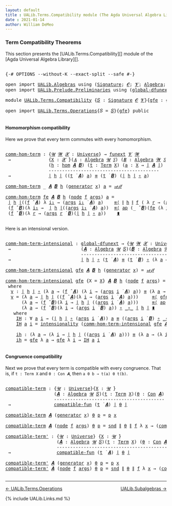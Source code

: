 ```yaml
---
layout: default
title : UALib.Terms.Compatibility module (The Agda Universal Algebra Library)
date : 2021-01-14
author: William DeMeo
---
```


### <a id="term-compatibility-theorems">Term Compatibility Theorems</a>

This section presents the [UALib.Terms.Compatibility][] module of the [Agda Universal Algebra Library][].

<pre class="Agda">

<a id="338" class="Symbol">{-#</a> <a id="342" class="Keyword">OPTIONS</a> <a id="350" class="Pragma">--without-K</a> <a id="362" class="Pragma">--exact-split</a> <a id="376" class="Pragma">--safe</a> <a id="383" class="Symbol">#-}</a>

<a id="388" class="Keyword">open</a> <a id="393" class="Keyword">import</a> <a id="400" href="UALib.Algebras.html" class="Module">UALib.Algebras</a> <a id="415" class="Keyword">using</a> <a id="421" class="Symbol">(</a><a id="422" href="UALib.Algebras.Signatures.html#1385" class="Function">Signature</a><a id="431" class="Symbol">;</a> <a id="433" href="universes.html#613" class="Generalizable">𝓞</a><a id="434" class="Symbol">;</a> <a id="436" href="universes.html#617" class="Generalizable">𝓥</a><a id="437" class="Symbol">;</a> <a id="439" href="UALib.Algebras.Algebras.html#781" class="Function">Algebra</a><a id="446" class="Symbol">;</a> <a id="448" href="UALib.Algebras.Algebras.html#3482" class="Function Operator">_↠_</a><a id="451" class="Symbol">)</a>
<a id="453" class="Keyword">open</a> <a id="458" class="Keyword">import</a> <a id="465" href="UALib.Prelude.Preliminaries.html" class="Module">UALib.Prelude.Preliminaries</a> <a id="493" class="Keyword">using</a> <a id="499" class="Symbol">(</a><a id="500" href="MGS-Subsingleton-Theorems.html#3468" class="Function">global-dfunext</a><a id="514" class="Symbol">;</a> <a id="516" href="universes.html#551" class="Postulate">Universe</a><a id="524" class="Symbol">;</a> <a id="526" href="universes.html#758" class="Function Operator">_̇</a><a id="528" class="Symbol">)</a>

<a id="531" class="Keyword">module</a> <a id="538" href="UALib.Terms.Compatibility.html" class="Module">UALib.Terms.Compatibility</a> <a id="564" class="Symbol">{</a><a id="565" href="UALib.Terms.Compatibility.html#565" class="Bound">𝑆</a> <a id="567" class="Symbol">:</a> <a id="569" href="UALib.Algebras.Signatures.html#1385" class="Function">Signature</a> <a id="579" href="universes.html#613" class="Generalizable">𝓞</a> <a id="581" href="universes.html#617" class="Generalizable">𝓥</a><a id="582" class="Symbol">}{</a><a id="584" href="UALib.Terms.Compatibility.html#584" class="Bound">gfe</a> <a id="588" class="Symbol">:</a> <a id="590" href="MGS-Subsingleton-Theorems.html#3468" class="Function">global-dfunext</a><a id="604" class="Symbol">}</a> <a id="606" class="Keyword">where</a>

<a id="613" class="Keyword">open</a> <a id="618" class="Keyword">import</a> <a id="625" href="UALib.Terms.Operations.html" class="Module">UALib.Terms.Operations</a><a id="647" class="Symbol">{</a><a id="648" class="Argument">𝑆</a> <a id="650" class="Symbol">=</a> <a id="652" href="UALib.Terms.Compatibility.html#565" class="Bound">𝑆</a><a id="653" class="Symbol">}{</a><a id="655" href="UALib.Terms.Compatibility.html#584" class="Bound">gfe</a><a id="658" class="Symbol">}</a> <a id="660" class="Keyword">public</a>

</pre>



#### <a id="homomorphism compatibility">Homomorphism compatibility</a>

Here we prove that every term commutes with every homomorphism.

<pre class="Agda">

<a id="comm-hom-term"></a><a id="833" href="UALib.Terms.Compatibility.html#833" class="Function">comm-hom-term</a> <a id="847" class="Symbol">:</a> <a id="849" class="Symbol">{</a><a id="850" href="UALib.Terms.Compatibility.html#850" class="Bound">𝓤</a> <a id="852" href="UALib.Terms.Compatibility.html#852" class="Bound">𝓦</a> <a id="854" href="UALib.Terms.Compatibility.html#854" class="Bound">𝓧</a> <a id="856" class="Symbol">:</a> <a id="858" href="universes.html#551" class="Postulate">Universe</a><a id="866" class="Symbol">}</a> <a id="868" class="Symbol">→</a> <a id="870" href="MGS-FunExt-from-Univalence.html#393" class="Function">funext</a> <a id="877" href="UALib.Terms.Compatibility.html#581" class="Bound">𝓥</a> <a id="879" href="UALib.Terms.Compatibility.html#852" class="Bound">𝓦</a>
 <a id="882" class="Symbol">→</a>              <a id="897" class="Symbol">{</a><a id="898" href="UALib.Terms.Compatibility.html#898" class="Bound">X</a> <a id="900" class="Symbol">:</a> <a id="902" href="UALib.Terms.Compatibility.html#854" class="Bound">𝓧</a> <a id="904" href="universes.html#758" class="Function Operator">̇</a><a id="905" class="Symbol">}(</a><a id="907" href="UALib.Terms.Compatibility.html#907" class="Bound">𝑨</a> <a id="909" class="Symbol">:</a> <a id="911" href="UALib.Algebras.Algebras.html#781" class="Function">Algebra</a> <a id="919" href="UALib.Terms.Compatibility.html#850" class="Bound">𝓤</a> <a id="921" href="UALib.Terms.Compatibility.html#565" class="Bound">𝑆</a><a id="922" class="Symbol">)</a> <a id="924" class="Symbol">(</a><a id="925" href="UALib.Terms.Compatibility.html#925" class="Bound">𝑩</a> <a id="927" class="Symbol">:</a> <a id="929" href="UALib.Algebras.Algebras.html#781" class="Function">Algebra</a> <a id="937" href="UALib.Terms.Compatibility.html#852" class="Bound">𝓦</a> <a id="939" href="UALib.Terms.Compatibility.html#565" class="Bound">𝑆</a><a id="940" class="Symbol">)</a>
                <a id="958" class="Symbol">(</a><a id="959" href="UALib.Terms.Compatibility.html#959" class="Bound">h</a> <a id="961" class="Symbol">:</a> <a id="963" href="UALib.Homomorphisms.Basic.html#1984" class="Function">hom</a> <a id="967" href="UALib.Terms.Compatibility.html#907" class="Bound">𝑨</a> <a id="969" href="UALib.Terms.Compatibility.html#925" class="Bound">𝑩</a><a id="970" class="Symbol">)</a> <a id="972" class="Symbol">(</a><a id="973" href="UALib.Terms.Compatibility.html#973" class="Bound">t</a> <a id="975" class="Symbol">:</a> <a id="977" href="UALib.Terms.Basic.html#2335" class="Datatype">Term</a> <a id="982" href="UALib.Terms.Compatibility.html#898" class="Bound">X</a><a id="983" class="Symbol">)</a> <a id="985" class="Symbol">(</a><a id="986" href="UALib.Terms.Compatibility.html#986" class="Bound">a</a> <a id="988" class="Symbol">:</a> <a id="990" href="UALib.Terms.Compatibility.html#898" class="Bound">X</a> <a id="992" class="Symbol">→</a> <a id="994" href="UALib.Prelude.Preliminaries.html#11659" class="Function Operator">∣</a> <a id="996" href="UALib.Terms.Compatibility.html#907" class="Bound">𝑨</a> <a id="998" href="UALib.Prelude.Preliminaries.html#11659" class="Function Operator">∣</a><a id="999" class="Symbol">)</a>
                <a id="1017" class="Comment">-----------------------------------------</a>
 <a id="1060" class="Symbol">→</a>              <a id="1075" href="UALib.Prelude.Preliminaries.html#11659" class="Function Operator">∣</a> <a id="1077" href="UALib.Terms.Compatibility.html#959" class="Bound">h</a> <a id="1079" href="UALib.Prelude.Preliminaries.html#11659" class="Function Operator">∣</a> <a id="1081" class="Symbol">((</a><a id="1083" href="UALib.Terms.Compatibility.html#973" class="Bound">t</a> <a id="1085" href="UALib.Terms.Operations.html#1322" class="Function Operator">̇</a> <a id="1087" href="UALib.Terms.Compatibility.html#907" class="Bound">𝑨</a><a id="1088" class="Symbol">)</a> <a id="1090" href="UALib.Terms.Compatibility.html#986" class="Bound">a</a><a id="1091" class="Symbol">)</a> <a id="1093" href="UALib.Prelude.Preliminaries.html#5556" class="Datatype Operator">≡</a> <a id="1095" class="Symbol">(</a><a id="1096" href="UALib.Terms.Compatibility.html#973" class="Bound">t</a> <a id="1098" href="UALib.Terms.Operations.html#1322" class="Function Operator">̇</a> <a id="1100" href="UALib.Terms.Compatibility.html#925" class="Bound">𝑩</a><a id="1101" class="Symbol">)</a> <a id="1103" class="Symbol">(</a><a id="1104" href="UALib.Prelude.Preliminaries.html#11659" class="Function Operator">∣</a> <a id="1106" href="UALib.Terms.Compatibility.html#959" class="Bound">h</a> <a id="1108" href="UALib.Prelude.Preliminaries.html#11659" class="Function Operator">∣</a> <a id="1110" href="MGS-MLTT.html#3813" class="Function Operator">∘</a> <a id="1112" href="UALib.Terms.Compatibility.html#986" class="Bound">a</a><a id="1113" class="Symbol">)</a>

<a id="1116" href="UALib.Terms.Compatibility.html#833" class="Function">comm-hom-term</a> <a id="1130" class="Symbol">_</a> <a id="1132" href="UALib.Terms.Compatibility.html#1132" class="Bound">𝑨</a> <a id="1134" href="UALib.Terms.Compatibility.html#1134" class="Bound">𝑩</a> <a id="1136" href="UALib.Terms.Compatibility.html#1136" class="Bound">h</a> <a id="1138" class="Symbol">(</a><a id="1139" href="UALib.Terms.Basic.html#2383" class="InductiveConstructor">generator</a> <a id="1149" href="UALib.Terms.Compatibility.html#1149" class="Bound">x</a><a id="1150" class="Symbol">)</a> <a id="1152" href="UALib.Terms.Compatibility.html#1152" class="Bound">a</a> <a id="1154" class="Symbol">=</a> <a id="1156" href="UALib.Prelude.Preliminaries.html#5570" class="InductiveConstructor">𝓇ℯ𝒻𝓁</a>

<a id="1162" href="UALib.Terms.Compatibility.html#833" class="Function">comm-hom-term</a> <a id="1176" href="UALib.Terms.Compatibility.html#1176" class="Bound">fe</a> <a id="1179" href="UALib.Terms.Compatibility.html#1179" class="Bound">𝑨</a> <a id="1181" href="UALib.Terms.Compatibility.html#1181" class="Bound">𝑩</a> <a id="1183" href="UALib.Terms.Compatibility.html#1183" class="Bound">h</a> <a id="1185" class="Symbol">(</a><a id="1186" href="UALib.Terms.Basic.html#2408" class="InductiveConstructor">node</a> <a id="1191" href="UALib.Terms.Compatibility.html#1191" class="Bound">f</a> <a id="1193" href="UALib.Terms.Compatibility.html#1193" class="Bound">args</a><a id="1197" class="Symbol">)</a> <a id="1199" href="UALib.Terms.Compatibility.html#1199" class="Bound">a</a> <a id="1201" class="Symbol">=</a>
 <a id="1204" href="UALib.Prelude.Preliminaries.html#11659" class="Function Operator">∣</a> <a id="1206" href="UALib.Terms.Compatibility.html#1183" class="Bound">h</a> <a id="1208" href="UALib.Prelude.Preliminaries.html#11659" class="Function Operator">∣</a><a id="1209" class="Symbol">((</a><a id="1211" href="UALib.Terms.Compatibility.html#1191" class="Bound">f</a> <a id="1213" href="UALib.Algebras.Algebras.html#2931" class="Function Operator">̂</a> <a id="1215" href="UALib.Terms.Compatibility.html#1179" class="Bound">𝑨</a><a id="1216" class="Symbol">)</a> <a id="1218" class="Symbol">λ</a> <a id="1220" href="UALib.Terms.Compatibility.html#1220" class="Bound">i₁</a> <a id="1223" class="Symbol">→</a> <a id="1225" class="Symbol">(</a><a id="1226" href="UALib.Terms.Compatibility.html#1193" class="Bound">args</a> <a id="1231" href="UALib.Terms.Compatibility.html#1220" class="Bound">i₁</a> <a id="1234" href="UALib.Terms.Operations.html#1322" class="Function Operator">̇</a> <a id="1236" href="UALib.Terms.Compatibility.html#1179" class="Bound">𝑨</a><a id="1237" class="Symbol">)</a> <a id="1239" href="UALib.Terms.Compatibility.html#1199" class="Bound">a</a><a id="1240" class="Symbol">)</a>    <a id="1245" href="MGS-MLTT.html#5997" class="Function Operator">≡⟨</a> <a id="1248" href="UALib.Prelude.Preliminaries.html#11740" class="Function Operator">∥</a> <a id="1250" href="UALib.Terms.Compatibility.html#1183" class="Bound">h</a> <a id="1252" href="UALib.Prelude.Preliminaries.html#11740" class="Function Operator">∥</a> <a id="1254" href="UALib.Terms.Compatibility.html#1191" class="Bound">f</a> <a id="1256" class="Symbol">(</a> <a id="1258" class="Symbol">λ</a> <a id="1260" href="UALib.Terms.Compatibility.html#1260" class="Bound">r</a> <a id="1262" class="Symbol">→</a> <a id="1264" class="Symbol">(</a><a id="1265" href="UALib.Terms.Compatibility.html#1193" class="Bound">args</a> <a id="1270" href="UALib.Terms.Compatibility.html#1260" class="Bound">r</a> <a id="1272" href="UALib.Terms.Operations.html#1322" class="Function Operator">̇</a> <a id="1274" href="UALib.Terms.Compatibility.html#1179" class="Bound">𝑨</a><a id="1275" class="Symbol">)</a> <a id="1277" href="UALib.Terms.Compatibility.html#1199" class="Bound">a</a> <a id="1279" class="Symbol">)</a> <a id="1281" href="MGS-MLTT.html#5997" class="Function Operator">⟩</a>
 <a id="1284" class="Symbol">(</a><a id="1285" href="UALib.Terms.Compatibility.html#1191" class="Bound">f</a> <a id="1287" href="UALib.Algebras.Algebras.html#2931" class="Function Operator">̂</a> <a id="1289" href="UALib.Terms.Compatibility.html#1181" class="Bound">𝑩</a><a id="1290" class="Symbol">)(λ</a> <a id="1294" href="UALib.Terms.Compatibility.html#1294" class="Bound">i₁</a> <a id="1297" class="Symbol">→</a>  <a id="1300" href="UALib.Prelude.Preliminaries.html#11659" class="Function Operator">∣</a> <a id="1302" href="UALib.Terms.Compatibility.html#1183" class="Bound">h</a> <a id="1304" href="UALib.Prelude.Preliminaries.html#11659" class="Function Operator">∣</a><a id="1305" class="Symbol">((</a><a id="1307" href="UALib.Terms.Compatibility.html#1193" class="Bound">args</a> <a id="1312" href="UALib.Terms.Compatibility.html#1294" class="Bound">i₁</a> <a id="1315" href="UALib.Terms.Operations.html#1322" class="Function Operator">̇</a> <a id="1317" href="UALib.Terms.Compatibility.html#1179" class="Bound">𝑨</a><a id="1318" class="Symbol">)</a> <a id="1320" href="UALib.Terms.Compatibility.html#1199" class="Bound">a</a><a id="1321" class="Symbol">))</a>  <a id="1325" href="MGS-MLTT.html#5997" class="Function Operator">≡⟨</a> <a id="1328" href="MGS-MLTT.html#6613" class="Function">ap</a> <a id="1331" class="Symbol">(_</a> <a id="1334" href="UALib.Algebras.Algebras.html#2931" class="Function Operator">̂</a> <a id="1336" href="UALib.Terms.Compatibility.html#1181" class="Bound">𝑩</a><a id="1337" class="Symbol">)(</a><a id="1339" href="UALib.Terms.Compatibility.html#1176" class="Bound">fe</a> <a id="1342" class="Symbol">(λ</a> <a id="1345" href="UALib.Terms.Compatibility.html#1345" class="Bound">i₁</a> <a id="1348" class="Symbol">→</a> <a id="1350" href="UALib.Terms.Compatibility.html#833" class="Function">comm-hom-term</a> <a id="1364" href="UALib.Terms.Compatibility.html#1176" class="Bound">fe</a> <a id="1367" href="UALib.Terms.Compatibility.html#1179" class="Bound">𝑨</a> <a id="1369" href="UALib.Terms.Compatibility.html#1181" class="Bound">𝑩</a> <a id="1371" href="UALib.Terms.Compatibility.html#1183" class="Bound">h</a> <a id="1373" class="Symbol">(</a><a id="1374" href="UALib.Terms.Compatibility.html#1193" class="Bound">args</a> <a id="1379" href="UALib.Terms.Compatibility.html#1345" class="Bound">i₁</a><a id="1381" class="Symbol">)</a> <a id="1383" href="UALib.Terms.Compatibility.html#1199" class="Bound">a</a><a id="1384" class="Symbol">))</a><a id="1386" href="MGS-MLTT.html#5997" class="Function Operator">⟩</a>
 <a id="1389" class="Symbol">(</a><a id="1390" href="UALib.Terms.Compatibility.html#1191" class="Bound">f</a> <a id="1392" href="UALib.Algebras.Algebras.html#2931" class="Function Operator">̂</a> <a id="1394" href="UALib.Terms.Compatibility.html#1181" class="Bound">𝑩</a><a id="1395" class="Symbol">)(λ</a> <a id="1399" href="UALib.Terms.Compatibility.html#1399" class="Bound">r</a> <a id="1401" class="Symbol">→</a> <a id="1403" class="Symbol">(</a><a id="1404" href="UALib.Terms.Compatibility.html#1193" class="Bound">args</a> <a id="1409" href="UALib.Terms.Compatibility.html#1399" class="Bound">r</a> <a id="1411" href="UALib.Terms.Operations.html#1322" class="Function Operator">̇</a> <a id="1413" href="UALib.Terms.Compatibility.html#1181" class="Bound">𝑩</a><a id="1414" class="Symbol">)(</a><a id="1416" href="UALib.Prelude.Preliminaries.html#11659" class="Function Operator">∣</a> <a id="1418" href="UALib.Terms.Compatibility.html#1183" class="Bound">h</a> <a id="1420" href="UALib.Prelude.Preliminaries.html#11659" class="Function Operator">∣</a> <a id="1422" href="MGS-MLTT.html#3813" class="Function Operator">∘</a> <a id="1424" href="UALib.Terms.Compatibility.html#1199" class="Bound">a</a><a id="1425" class="Symbol">))</a>    <a id="1431" href="MGS-MLTT.html#6079" class="Function Operator">∎</a>

</pre>

Here is an intensional version.

<pre class="Agda">

<a id="comm-hom-term-intensional"></a><a id="1493" href="UALib.Terms.Compatibility.html#1493" class="Function">comm-hom-term-intensional</a> <a id="1519" class="Symbol">:</a> <a id="1521" href="MGS-Subsingleton-Theorems.html#3468" class="Function">global-dfunext</a> <a id="1536" class="Symbol">→</a> <a id="1538" class="Symbol">{</a><a id="1539" href="UALib.Terms.Compatibility.html#1539" class="Bound">𝓤</a> <a id="1541" href="UALib.Terms.Compatibility.html#1541" class="Bound">𝓦</a> <a id="1543" href="UALib.Terms.Compatibility.html#1543" class="Bound">𝓧</a> <a id="1545" class="Symbol">:</a> <a id="1547" href="universes.html#551" class="Postulate">Universe</a><a id="1555" class="Symbol">}{</a><a id="1557" href="UALib.Terms.Compatibility.html#1557" class="Bound">X</a> <a id="1559" class="Symbol">:</a> <a id="1561" href="UALib.Terms.Compatibility.html#1543" class="Bound">𝓧</a> <a id="1563" href="universes.html#758" class="Function Operator">̇</a><a id="1564" class="Symbol">}</a>
 <a id="1567" class="Symbol">→</a>                          <a id="1594" class="Symbol">(</a><a id="1595" href="UALib.Terms.Compatibility.html#1595" class="Bound">𝑨</a> <a id="1597" class="Symbol">:</a> <a id="1599" href="UALib.Algebras.Algebras.html#781" class="Function">Algebra</a> <a id="1607" href="UALib.Terms.Compatibility.html#1539" class="Bound">𝓤</a> <a id="1609" href="UALib.Terms.Compatibility.html#565" class="Bound">𝑆</a><a id="1610" class="Symbol">)(</a><a id="1612" href="UALib.Terms.Compatibility.html#1612" class="Bound">𝑩</a> <a id="1614" class="Symbol">:</a> <a id="1616" href="UALib.Algebras.Algebras.html#781" class="Function">Algebra</a> <a id="1624" href="UALib.Terms.Compatibility.html#1541" class="Bound">𝓦</a> <a id="1626" href="UALib.Terms.Compatibility.html#565" class="Bound">𝑆</a><a id="1627" class="Symbol">)(</a><a id="1629" href="UALib.Terms.Compatibility.html#1629" class="Bound">h</a> <a id="1631" class="Symbol">:</a> <a id="1633" href="UALib.Homomorphisms.Basic.html#1984" class="Function">hom</a> <a id="1637" href="UALib.Terms.Compatibility.html#1595" class="Bound">𝑨</a> <a id="1639" href="UALib.Terms.Compatibility.html#1612" class="Bound">𝑩</a><a id="1640" class="Symbol">)(</a><a id="1642" href="UALib.Terms.Compatibility.html#1642" class="Bound">t</a> <a id="1644" class="Symbol">:</a> <a id="1646" href="UALib.Terms.Basic.html#2335" class="Datatype">Term</a> <a id="1651" href="UALib.Terms.Compatibility.html#1557" class="Bound">X</a><a id="1652" class="Symbol">)</a>
                            <a id="1682" class="Comment">-------------------------------------------------------------</a>
 <a id="1745" class="Symbol">→</a>                          <a id="1772" href="UALib.Prelude.Preliminaries.html#11659" class="Function Operator">∣</a> <a id="1774" href="UALib.Terms.Compatibility.html#1629" class="Bound">h</a> <a id="1776" href="UALib.Prelude.Preliminaries.html#11659" class="Function Operator">∣</a> <a id="1778" href="MGS-MLTT.html#3813" class="Function Operator">∘</a> <a id="1780" class="Symbol">(</a><a id="1781" href="UALib.Terms.Compatibility.html#1642" class="Bound">t</a> <a id="1783" href="UALib.Terms.Operations.html#1322" class="Function Operator">̇</a> <a id="1785" href="UALib.Terms.Compatibility.html#1595" class="Bound">𝑨</a><a id="1786" class="Symbol">)</a> <a id="1788" href="UALib.Prelude.Preliminaries.html#5556" class="Datatype Operator">≡</a> <a id="1790" class="Symbol">(</a><a id="1791" href="UALib.Terms.Compatibility.html#1642" class="Bound">t</a> <a id="1793" href="UALib.Terms.Operations.html#1322" class="Function Operator">̇</a> <a id="1795" href="UALib.Terms.Compatibility.html#1612" class="Bound">𝑩</a><a id="1796" class="Symbol">)</a> <a id="1798" href="MGS-MLTT.html#3813" class="Function Operator">∘</a> <a id="1800" class="Symbol">(λ</a> <a id="1803" href="UALib.Terms.Compatibility.html#1803" class="Bound">a</a> <a id="1805" class="Symbol">→</a> <a id="1807" href="UALib.Prelude.Preliminaries.html#11659" class="Function Operator">∣</a> <a id="1809" href="UALib.Terms.Compatibility.html#1629" class="Bound">h</a> <a id="1811" href="UALib.Prelude.Preliminaries.html#11659" class="Function Operator">∣</a> <a id="1813" href="MGS-MLTT.html#3813" class="Function Operator">∘</a> <a id="1815" href="UALib.Terms.Compatibility.html#1803" class="Bound">a</a><a id="1816" class="Symbol">)</a>

<a id="1819" href="UALib.Terms.Compatibility.html#1493" class="Function">comm-hom-term-intensional</a> <a id="1845" href="UALib.Terms.Compatibility.html#1845" class="Bound">gfe</a> <a id="1849" href="UALib.Terms.Compatibility.html#1849" class="Bound">𝑨</a> <a id="1851" href="UALib.Terms.Compatibility.html#1851" class="Bound">𝑩</a> <a id="1853" href="UALib.Terms.Compatibility.html#1853" class="Bound">h</a> <a id="1855" class="Symbol">(</a><a id="1856" href="UALib.Terms.Basic.html#2383" class="InductiveConstructor">generator</a> <a id="1866" href="UALib.Terms.Compatibility.html#1866" class="Bound">x</a><a id="1867" class="Symbol">)</a> <a id="1869" class="Symbol">=</a> <a id="1871" href="UALib.Prelude.Preliminaries.html#5570" class="InductiveConstructor">𝓇ℯ𝒻𝓁</a>

<a id="1877" href="UALib.Terms.Compatibility.html#1493" class="Function">comm-hom-term-intensional</a> <a id="1903" href="UALib.Terms.Compatibility.html#1903" class="Bound">gfe</a> <a id="1907" class="Symbol">{</a><a id="1908" class="Argument">X</a> <a id="1910" class="Symbol">=</a> <a id="1912" href="UALib.Terms.Compatibility.html#1912" class="Bound">X</a><a id="1913" class="Symbol">}</a> <a id="1915" href="UALib.Terms.Compatibility.html#1915" class="Bound">𝑨</a> <a id="1917" href="UALib.Terms.Compatibility.html#1917" class="Bound">𝑩</a> <a id="1919" href="UALib.Terms.Compatibility.html#1919" class="Bound">h</a> <a id="1921" class="Symbol">(</a><a id="1922" href="UALib.Terms.Basic.html#2408" class="InductiveConstructor">node</a> <a id="1927" href="UALib.Terms.Compatibility.html#1927" class="Bound">f</a> <a id="1929" href="UALib.Terms.Compatibility.html#1929" class="Bound">args</a><a id="1933" class="Symbol">)</a> <a id="1935" class="Symbol">=</a> <a id="1937" href="UALib.Terms.Compatibility.html#1948" class="Function">γ</a>
 <a id="1940" class="Keyword">where</a>
  <a id="1948" href="UALib.Terms.Compatibility.html#1948" class="Function">γ</a> <a id="1950" class="Symbol">:</a> <a id="1952" href="UALib.Prelude.Preliminaries.html#11659" class="Function Operator">∣</a> <a id="1954" href="UALib.Terms.Compatibility.html#1919" class="Bound">h</a> <a id="1956" href="UALib.Prelude.Preliminaries.html#11659" class="Function Operator">∣</a> <a id="1958" href="MGS-MLTT.html#3813" class="Function Operator">∘</a> <a id="1960" class="Symbol">(λ</a> <a id="1963" href="UALib.Terms.Compatibility.html#1963" class="Bound">a</a> <a id="1965" class="Symbol">→</a> <a id="1967" class="Symbol">(</a><a id="1968" href="UALib.Terms.Compatibility.html#1927" class="Bound">f</a> <a id="1970" href="UALib.Algebras.Algebras.html#2931" class="Function Operator">̂</a> <a id="1972" href="UALib.Terms.Compatibility.html#1915" class="Bound">𝑨</a><a id="1973" class="Symbol">)</a> <a id="1975" class="Symbol">(λ</a> <a id="1978" href="UALib.Terms.Compatibility.html#1978" class="Bound">i</a> <a id="1980" class="Symbol">→</a> <a id="1982" class="Symbol">(</a><a id="1983" href="UALib.Terms.Compatibility.html#1929" class="Bound">args</a> <a id="1988" href="UALib.Terms.Compatibility.html#1978" class="Bound">i</a> <a id="1990" href="UALib.Terms.Operations.html#1322" class="Function Operator">̇</a> <a id="1992" href="UALib.Terms.Compatibility.html#1915" class="Bound">𝑨</a><a id="1993" class="Symbol">)</a> <a id="1995" href="UALib.Terms.Compatibility.html#1963" class="Bound">a</a><a id="1996" class="Symbol">))</a> <a id="1999" href="UALib.Prelude.Preliminaries.html#5556" class="Datatype Operator">≡</a> <a id="2001" class="Symbol">(λ</a> <a id="2004" href="UALib.Terms.Compatibility.html#2004" class="Bound">a</a> <a id="2006" class="Symbol">→</a> <a id="2008" class="Symbol">(</a><a id="2009" href="UALib.Terms.Compatibility.html#1927" class="Bound">f</a> <a id="2011" href="UALib.Algebras.Algebras.html#2931" class="Function Operator">̂</a> <a id="2013" href="UALib.Terms.Compatibility.html#1917" class="Bound">𝑩</a><a id="2014" class="Symbol">)(λ</a> <a id="2018" href="UALib.Terms.Compatibility.html#2018" class="Bound">i</a> <a id="2020" class="Symbol">→</a> <a id="2022" class="Symbol">(</a><a id="2023" href="UALib.Terms.Compatibility.html#1929" class="Bound">args</a> <a id="2028" href="UALib.Terms.Compatibility.html#2018" class="Bound">i</a> <a id="2030" href="UALib.Terms.Operations.html#1322" class="Function Operator">̇</a> <a id="2032" href="UALib.Terms.Compatibility.html#1917" class="Bound">𝑩</a><a id="2033" class="Symbol">)</a> <a id="2035" href="UALib.Terms.Compatibility.html#2004" class="Bound">a</a><a id="2036" class="Symbol">))</a> <a id="2039" href="MGS-MLTT.html#3813" class="Function Operator">∘</a> <a id="2041" href="MGS-MLTT.html#3813" class="Function Operator">_∘_</a> <a id="2045" href="UALib.Prelude.Preliminaries.html#11659" class="Function Operator">∣</a> <a id="2047" href="UALib.Terms.Compatibility.html#1919" class="Bound">h</a> <a id="2049" href="UALib.Prelude.Preliminaries.html#11659" class="Function Operator">∣</a>
  <a id="2053" href="UALib.Terms.Compatibility.html#1948" class="Function">γ</a> <a id="2055" class="Symbol">=</a> <a id="2057" class="Symbol">(λ</a> <a id="2060" href="UALib.Terms.Compatibility.html#2060" class="Bound">a</a> <a id="2062" class="Symbol">→</a> <a id="2064" href="UALib.Prelude.Preliminaries.html#11659" class="Function Operator">∣</a> <a id="2066" href="UALib.Terms.Compatibility.html#1919" class="Bound">h</a> <a id="2068" href="UALib.Prelude.Preliminaries.html#11659" class="Function Operator">∣</a> <a id="2070" class="Symbol">((</a><a id="2072" href="UALib.Terms.Compatibility.html#1927" class="Bound">f</a> <a id="2074" href="UALib.Algebras.Algebras.html#2931" class="Function Operator">̂</a> <a id="2076" href="UALib.Terms.Compatibility.html#1915" class="Bound">𝑨</a><a id="2077" class="Symbol">)(λ</a> <a id="2081" href="UALib.Terms.Compatibility.html#2081" class="Bound">i</a> <a id="2083" class="Symbol">→</a> <a id="2085" class="Symbol">(</a><a id="2086" href="UALib.Terms.Compatibility.html#1929" class="Bound">args</a> <a id="2091" href="UALib.Terms.Compatibility.html#2081" class="Bound">i</a> <a id="2093" href="UALib.Terms.Operations.html#1322" class="Function Operator">̇</a> <a id="2095" href="UALib.Terms.Compatibility.html#1915" class="Bound">𝑨</a><a id="2096" class="Symbol">)</a> <a id="2098" href="UALib.Terms.Compatibility.html#2060" class="Bound">a</a><a id="2099" class="Symbol">)))</a>     <a id="2107" href="MGS-MLTT.html#5997" class="Function Operator">≡⟨</a> <a id="2110" href="UALib.Terms.Compatibility.html#1903" class="Bound">gfe</a> <a id="2114" class="Symbol">(λ</a> <a id="2117" href="UALib.Terms.Compatibility.html#2117" class="Bound">a</a> <a id="2119" class="Symbol">→</a> <a id="2121" href="UALib.Prelude.Preliminaries.html#11740" class="Function Operator">∥</a> <a id="2123" href="UALib.Terms.Compatibility.html#1919" class="Bound">h</a> <a id="2125" href="UALib.Prelude.Preliminaries.html#11740" class="Function Operator">∥</a> <a id="2127" href="UALib.Terms.Compatibility.html#1927" class="Bound">f</a> <a id="2129" class="Symbol">(</a> <a id="2131" class="Symbol">λ</a> <a id="2133" href="UALib.Terms.Compatibility.html#2133" class="Bound">r</a> <a id="2135" class="Symbol">→</a> <a id="2137" class="Symbol">(</a><a id="2138" href="UALib.Terms.Compatibility.html#1929" class="Bound">args</a> <a id="2143" href="UALib.Terms.Compatibility.html#2133" class="Bound">r</a> <a id="2145" href="UALib.Terms.Operations.html#1322" class="Function Operator">̇</a> <a id="2147" href="UALib.Terms.Compatibility.html#1915" class="Bound">𝑨</a><a id="2148" class="Symbol">)</a> <a id="2150" href="UALib.Terms.Compatibility.html#2117" class="Bound">a</a> <a id="2152" class="Symbol">))</a> <a id="2155" href="MGS-MLTT.html#5997" class="Function Operator">⟩</a>
      <a id="2163" class="Symbol">(λ</a> <a id="2166" href="UALib.Terms.Compatibility.html#2166" class="Bound">a</a> <a id="2168" class="Symbol">→</a> <a id="2170" class="Symbol">(</a><a id="2171" href="UALib.Terms.Compatibility.html#1927" class="Bound">f</a> <a id="2173" href="UALib.Algebras.Algebras.html#2931" class="Function Operator">̂</a> <a id="2175" href="UALib.Terms.Compatibility.html#1917" class="Bound">𝑩</a><a id="2176" class="Symbol">)(λ</a> <a id="2180" href="UALib.Terms.Compatibility.html#2180" class="Bound">i</a> <a id="2182" class="Symbol">→</a> <a id="2184" href="UALib.Prelude.Preliminaries.html#11659" class="Function Operator">∣</a> <a id="2186" href="UALib.Terms.Compatibility.html#1919" class="Bound">h</a> <a id="2188" href="UALib.Prelude.Preliminaries.html#11659" class="Function Operator">∣</a> <a id="2190" class="Symbol">((</a><a id="2192" href="UALib.Terms.Compatibility.html#1929" class="Bound">args</a> <a id="2197" href="UALib.Terms.Compatibility.html#2180" class="Bound">i</a> <a id="2199" href="UALib.Terms.Operations.html#1322" class="Function Operator">̇</a> <a id="2201" href="UALib.Terms.Compatibility.html#1915" class="Bound">𝑨</a><a id="2202" class="Symbol">)</a> <a id="2204" href="UALib.Terms.Compatibility.html#2166" class="Bound">a</a><a id="2205" class="Symbol">)))</a>     <a id="2213" href="MGS-MLTT.html#5997" class="Function Operator">≡⟨</a> <a id="2216" href="MGS-MLTT.html#6613" class="Function">ap</a> <a id="2219" class="Symbol">(λ</a> <a id="2222" href="UALib.Terms.Compatibility.html#2222" class="Bound">-</a> <a id="2224" class="Symbol">→</a> <a id="2226" class="Symbol">(λ</a> <a id="2229" href="UALib.Terms.Compatibility.html#2229" class="Bound">a</a> <a id="2231" class="Symbol">→</a> <a id="2233" class="Symbol">(</a><a id="2234" href="UALib.Terms.Compatibility.html#1927" class="Bound">f</a> <a id="2236" href="UALib.Algebras.Algebras.html#2931" class="Function Operator">̂</a> <a id="2238" href="UALib.Terms.Compatibility.html#1917" class="Bound">𝑩</a><a id="2239" class="Symbol">)(</a><a id="2241" href="UALib.Terms.Compatibility.html#2222" class="Bound">-</a> <a id="2243" href="UALib.Terms.Compatibility.html#2229" class="Bound">a</a><a id="2244" class="Symbol">)))</a> <a id="2248" href="UALib.Terms.Compatibility.html#2475" class="Function">ih</a> <a id="2251" href="MGS-MLTT.html#5997" class="Function Operator">⟩</a>
      <a id="2259" class="Symbol">(λ</a> <a id="2262" href="UALib.Terms.Compatibility.html#2262" class="Bound">a</a> <a id="2264" class="Symbol">→</a> <a id="2266" class="Symbol">(</a><a id="2267" href="UALib.Terms.Compatibility.html#1927" class="Bound">f</a> <a id="2269" href="UALib.Algebras.Algebras.html#2931" class="Function Operator">̂</a> <a id="2271" href="UALib.Terms.Compatibility.html#1917" class="Bound">𝑩</a><a id="2272" class="Symbol">)(λ</a> <a id="2276" href="UALib.Terms.Compatibility.html#2276" class="Bound">i</a> <a id="2278" class="Symbol">→</a> <a id="2280" class="Symbol">(</a><a id="2281" href="UALib.Terms.Compatibility.html#1929" class="Bound">args</a> <a id="2286" href="UALib.Terms.Compatibility.html#2276" class="Bound">i</a> <a id="2288" href="UALib.Terms.Operations.html#1322" class="Function Operator">̇</a> <a id="2290" href="UALib.Terms.Compatibility.html#1917" class="Bound">𝑩</a><a id="2291" class="Symbol">)</a> <a id="2293" href="UALib.Terms.Compatibility.html#2262" class="Bound">a</a><a id="2294" class="Symbol">))</a> <a id="2297" href="MGS-MLTT.html#3813" class="Function Operator">∘</a> <a id="2299" href="MGS-MLTT.html#3813" class="Function Operator">_∘_</a> <a id="2303" href="UALib.Prelude.Preliminaries.html#11659" class="Function Operator">∣</a> <a id="2305" href="UALib.Terms.Compatibility.html#1919" class="Bound">h</a> <a id="2307" href="UALib.Prelude.Preliminaries.html#11659" class="Function Operator">∣</a> <a id="2309" href="MGS-MLTT.html#6079" class="Function Operator">∎</a>
   <a id="2314" class="Keyword">where</a>
    <a id="2324" href="UALib.Terms.Compatibility.html#2324" class="Function">IH</a> <a id="2327" class="Symbol">:</a> <a id="2329" class="Symbol">∀</a> <a id="2331" href="UALib.Terms.Compatibility.html#2331" class="Bound">a</a> <a id="2333" href="UALib.Terms.Compatibility.html#2333" class="Bound">i</a> <a id="2335" class="Symbol">→</a> <a id="2337" class="Symbol">(</a><a id="2338" href="UALib.Prelude.Preliminaries.html#11659" class="Function Operator">∣</a> <a id="2340" href="UALib.Terms.Compatibility.html#1919" class="Bound">h</a> <a id="2342" href="UALib.Prelude.Preliminaries.html#11659" class="Function Operator">∣</a> <a id="2344" href="MGS-MLTT.html#3813" class="Function Operator">∘</a> <a id="2346" class="Symbol">(</a><a id="2347" href="UALib.Terms.Compatibility.html#1929" class="Bound">args</a> <a id="2352" href="UALib.Terms.Compatibility.html#2333" class="Bound">i</a> <a id="2354" href="UALib.Terms.Operations.html#1322" class="Function Operator">̇</a> <a id="2356" href="UALib.Terms.Compatibility.html#1915" class="Bound">𝑨</a><a id="2357" class="Symbol">))</a> <a id="2360" href="UALib.Terms.Compatibility.html#2331" class="Bound">a</a> <a id="2362" href="UALib.Prelude.Preliminaries.html#5556" class="Datatype Operator">≡</a> <a id="2364" class="Symbol">((</a><a id="2366" href="UALib.Terms.Compatibility.html#1929" class="Bound">args</a> <a id="2371" href="UALib.Terms.Compatibility.html#2333" class="Bound">i</a> <a id="2373" href="UALib.Terms.Operations.html#1322" class="Function Operator">̇</a> <a id="2375" href="UALib.Terms.Compatibility.html#1917" class="Bound">𝑩</a><a id="2376" class="Symbol">)</a> <a id="2378" href="MGS-MLTT.html#3813" class="Function Operator">∘</a> <a id="2380" href="MGS-MLTT.html#3813" class="Function Operator">_∘_</a> <a id="2384" href="UALib.Prelude.Preliminaries.html#11659" class="Function Operator">∣</a> <a id="2386" href="UALib.Terms.Compatibility.html#1919" class="Bound">h</a> <a id="2388" href="UALib.Prelude.Preliminaries.html#11659" class="Function Operator">∣</a><a id="2389" class="Symbol">)</a> <a id="2391" href="UALib.Terms.Compatibility.html#2331" class="Bound">a</a>
    <a id="2397" href="UALib.Terms.Compatibility.html#2324" class="Function">IH</a> <a id="2400" href="UALib.Terms.Compatibility.html#2400" class="Bound">a</a> <a id="2402" href="UALib.Terms.Compatibility.html#2402" class="Bound">i</a> <a id="2404" class="Symbol">=</a> <a id="2406" href="UALib.Prelude.Extensionality.html#3477" class="Function">intensionality</a> <a id="2421" class="Symbol">(</a><a id="2422" href="UALib.Terms.Compatibility.html#1493" class="Function">comm-hom-term-intensional</a> <a id="2448" href="UALib.Terms.Compatibility.html#1903" class="Bound">gfe</a> <a id="2452" href="UALib.Terms.Compatibility.html#1915" class="Bound">𝑨</a> <a id="2454" href="UALib.Terms.Compatibility.html#1917" class="Bound">𝑩</a> <a id="2456" href="UALib.Terms.Compatibility.html#1919" class="Bound">h</a> <a id="2458" class="Symbol">(</a><a id="2459" href="UALib.Terms.Compatibility.html#1929" class="Bound">args</a> <a id="2464" href="UALib.Terms.Compatibility.html#2402" class="Bound">i</a><a id="2465" class="Symbol">))</a> <a id="2468" href="UALib.Terms.Compatibility.html#2400" class="Bound">a</a>

    <a id="2475" href="UALib.Terms.Compatibility.html#2475" class="Function">ih</a> <a id="2478" class="Symbol">:</a> <a id="2480" class="Symbol">(λ</a> <a id="2483" href="UALib.Terms.Compatibility.html#2483" class="Bound">a</a> <a id="2485" class="Symbol">→</a> <a id="2487" class="Symbol">(λ</a> <a id="2490" href="UALib.Terms.Compatibility.html#2490" class="Bound">i</a> <a id="2492" class="Symbol">→</a> <a id="2494" href="UALib.Prelude.Preliminaries.html#11659" class="Function Operator">∣</a> <a id="2496" href="UALib.Terms.Compatibility.html#1919" class="Bound">h</a> <a id="2498" href="UALib.Prelude.Preliminaries.html#11659" class="Function Operator">∣</a> <a id="2500" class="Symbol">((</a><a id="2502" href="UALib.Terms.Compatibility.html#1929" class="Bound">args</a> <a id="2507" href="UALib.Terms.Compatibility.html#2490" class="Bound">i</a> <a id="2509" href="UALib.Terms.Operations.html#1322" class="Function Operator">̇</a> <a id="2511" href="UALib.Terms.Compatibility.html#1915" class="Bound">𝑨</a><a id="2512" class="Symbol">)</a> <a id="2514" href="UALib.Terms.Compatibility.html#2483" class="Bound">a</a><a id="2515" class="Symbol">)))</a> <a id="2519" href="UALib.Prelude.Preliminaries.html#5556" class="Datatype Operator">≡</a> <a id="2521" class="Symbol">(λ</a> <a id="2524" href="UALib.Terms.Compatibility.html#2524" class="Bound">a</a> <a id="2526" class="Symbol">→</a> <a id="2528" class="Symbol">(λ</a> <a id="2531" href="UALib.Terms.Compatibility.html#2531" class="Bound">i</a> <a id="2533" class="Symbol">→</a> <a id="2535" class="Symbol">((</a><a id="2537" href="UALib.Terms.Compatibility.html#1929" class="Bound">args</a> <a id="2542" href="UALib.Terms.Compatibility.html#2531" class="Bound">i</a> <a id="2544" href="UALib.Terms.Operations.html#1322" class="Function Operator">̇</a> <a id="2546" href="UALib.Terms.Compatibility.html#1917" class="Bound">𝑩</a><a id="2547" class="Symbol">)</a> <a id="2549" href="MGS-MLTT.html#3813" class="Function Operator">∘</a> <a id="2551" href="MGS-MLTT.html#3813" class="Function Operator">_∘_</a> <a id="2555" href="UALib.Prelude.Preliminaries.html#11659" class="Function Operator">∣</a> <a id="2557" href="UALib.Terms.Compatibility.html#1919" class="Bound">h</a> <a id="2559" href="UALib.Prelude.Preliminaries.html#11659" class="Function Operator">∣</a><a id="2560" class="Symbol">)</a> <a id="2562" href="UALib.Terms.Compatibility.html#2524" class="Bound">a</a><a id="2563" class="Symbol">))</a>
    <a id="2570" href="UALib.Terms.Compatibility.html#2475" class="Function">ih</a> <a id="2573" class="Symbol">=</a> <a id="2575" href="UALib.Terms.Compatibility.html#1903" class="Bound">gfe</a> <a id="2579" class="Symbol">λ</a> <a id="2581" href="UALib.Terms.Compatibility.html#2581" class="Bound">a</a> <a id="2583" class="Symbol">→</a> <a id="2585" href="UALib.Terms.Compatibility.html#1903" class="Bound">gfe</a> <a id="2589" class="Symbol">λ</a> <a id="2591" href="UALib.Terms.Compatibility.html#2591" class="Bound">i</a> <a id="2593" class="Symbol">→</a> <a id="2595" href="UALib.Terms.Compatibility.html#2324" class="Function">IH</a> <a id="2598" href="UALib.Terms.Compatibility.html#2581" class="Bound">a</a> <a id="2600" href="UALib.Terms.Compatibility.html#2591" class="Bound">i</a>

</pre>




#### <a id="congruence-compatibility">Congruence compatibility</a>

Next we prove that every term is compatible with every congruence. That is, if `t : Term X` and `θ : Con 𝑨`, then `a θ b → t(a) θ t(b)`.

<pre class="Agda">

<a id="compatible-term"></a><a id="2838" href="UALib.Terms.Compatibility.html#2838" class="Function">compatible-term</a> <a id="2854" class="Symbol">:</a> <a id="2856" class="Symbol">{</a><a id="2857" href="UALib.Terms.Compatibility.html#2857" class="Bound">𝓤</a> <a id="2859" class="Symbol">:</a> <a id="2861" href="universes.html#551" class="Postulate">Universe</a><a id="2869" class="Symbol">}{</a><a id="2871" href="UALib.Terms.Compatibility.html#2871" class="Bound">X</a> <a id="2873" class="Symbol">:</a> <a id="2875" href="UALib.Terms.Compatibility.html#2857" class="Bound">𝓤</a> <a id="2877" href="universes.html#758" class="Function Operator">̇</a><a id="2878" class="Symbol">}</a>
                  <a id="2898" class="Symbol">(</a><a id="2899" href="UALib.Terms.Compatibility.html#2899" class="Bound">𝑨</a> <a id="2901" class="Symbol">:</a> <a id="2903" href="UALib.Algebras.Algebras.html#781" class="Function">Algebra</a> <a id="2911" href="UALib.Terms.Compatibility.html#2857" class="Bound">𝓤</a> <a id="2913" href="UALib.Terms.Compatibility.html#565" class="Bound">𝑆</a><a id="2914" class="Symbol">)(</a><a id="2916" href="UALib.Terms.Compatibility.html#2916" class="Bound">t</a> <a id="2918" class="Symbol">:</a> <a id="2920" href="UALib.Terms.Basic.html#2335" class="Datatype">Term</a> <a id="2925" href="UALib.Terms.Compatibility.html#2871" class="Bound">X</a><a id="2926" class="Symbol">)(</a><a id="2928" href="UALib.Terms.Compatibility.html#2928" class="Bound">θ</a> <a id="2930" class="Symbol">:</a> <a id="2932" href="UALib.Algebras.Congruences.html#777" class="Function">Con</a> <a id="2936" href="UALib.Terms.Compatibility.html#2899" class="Bound">𝑨</a><a id="2937" class="Symbol">)</a>
                  <a id="2957" class="Comment">-----------------------------------------</a>
 <a id="3000" class="Symbol">→</a>                <a id="3017" href="UALib.Relations.Quotients.html#5019" class="Function">compatible-fun</a> <a id="3032" class="Symbol">(</a><a id="3033" href="UALib.Terms.Compatibility.html#2916" class="Bound">t</a> <a id="3035" href="UALib.Terms.Operations.html#1322" class="Function Operator">̇</a> <a id="3037" href="UALib.Terms.Compatibility.html#2899" class="Bound">𝑨</a><a id="3038" class="Symbol">)</a> <a id="3040" href="UALib.Prelude.Preliminaries.html#11659" class="Function Operator">∣</a> <a id="3042" href="UALib.Terms.Compatibility.html#2928" class="Bound">θ</a> <a id="3044" href="UALib.Prelude.Preliminaries.html#11659" class="Function Operator">∣</a>

<a id="3047" href="UALib.Terms.Compatibility.html#2838" class="Function">compatible-term</a> <a id="3063" href="UALib.Terms.Compatibility.html#3063" class="Bound">𝑨</a> <a id="3065" class="Symbol">(</a><a id="3066" href="UALib.Terms.Basic.html#2383" class="InductiveConstructor">generator</a> <a id="3076" href="UALib.Terms.Compatibility.html#3076" class="Bound">x</a><a id="3077" class="Symbol">)</a> <a id="3079" href="UALib.Terms.Compatibility.html#3079" class="Bound">θ</a> <a id="3081" href="UALib.Terms.Compatibility.html#3081" class="Bound">p</a> <a id="3083" class="Symbol">=</a> <a id="3085" href="UALib.Terms.Compatibility.html#3081" class="Bound">p</a> <a id="3087" href="UALib.Terms.Compatibility.html#3076" class="Bound">x</a>

<a id="3090" href="UALib.Terms.Compatibility.html#2838" class="Function">compatible-term</a> <a id="3106" href="UALib.Terms.Compatibility.html#3106" class="Bound">𝑨</a> <a id="3108" class="Symbol">(</a><a id="3109" href="UALib.Terms.Basic.html#2408" class="InductiveConstructor">node</a> <a id="3114" href="UALib.Terms.Compatibility.html#3114" class="Bound">f</a> <a id="3116" href="UALib.Terms.Compatibility.html#3116" class="Bound">args</a><a id="3120" class="Symbol">)</a> <a id="3122" href="UALib.Terms.Compatibility.html#3122" class="Bound">θ</a> <a id="3124" href="UALib.Terms.Compatibility.html#3124" class="Bound">p</a> <a id="3126" class="Symbol">=</a> <a id="3128" href="UALib.Prelude.Preliminaries.html#11744" class="Function">snd</a> <a id="3132" href="UALib.Prelude.Preliminaries.html#11740" class="Function Operator">∥</a> <a id="3134" href="UALib.Terms.Compatibility.html#3122" class="Bound">θ</a> <a id="3136" href="UALib.Prelude.Preliminaries.html#11740" class="Function Operator">∥</a> <a id="3138" href="UALib.Terms.Compatibility.html#3114" class="Bound">f</a> <a id="3140" class="Symbol">λ</a> <a id="3142" href="UALib.Terms.Compatibility.html#3142" class="Bound">x</a> <a id="3144" class="Symbol">→</a> <a id="3146" class="Symbol">(</a><a id="3147" href="UALib.Terms.Compatibility.html#2838" class="Function">compatible-term</a> <a id="3163" href="UALib.Terms.Compatibility.html#3106" class="Bound">𝑨</a> <a id="3165" class="Symbol">(</a><a id="3166" href="UALib.Terms.Compatibility.html#3116" class="Bound">args</a> <a id="3171" href="UALib.Terms.Compatibility.html#3142" class="Bound">x</a><a id="3172" class="Symbol">)</a> <a id="3174" href="UALib.Terms.Compatibility.html#3122" class="Bound">θ</a><a id="3175" class="Symbol">)</a> <a id="3177" href="UALib.Terms.Compatibility.html#3124" class="Bound">p</a>

<a id="compatible-term&#39;"></a><a id="3180" href="UALib.Terms.Compatibility.html#3180" class="Function">compatible-term&#39;</a> <a id="3197" class="Symbol">:</a> <a id="3199" class="Symbol">{</a><a id="3200" href="UALib.Terms.Compatibility.html#3200" class="Bound">𝓤</a> <a id="3202" class="Symbol">:</a> <a id="3204" href="universes.html#551" class="Postulate">Universe</a><a id="3212" class="Symbol">}</a> <a id="3214" class="Symbol">{</a><a id="3215" href="UALib.Terms.Compatibility.html#3215" class="Bound">X</a> <a id="3217" class="Symbol">:</a> <a id="3219" href="UALib.Terms.Compatibility.html#3200" class="Bound">𝓤</a> <a id="3221" href="universes.html#758" class="Function Operator">̇</a><a id="3222" class="Symbol">}</a>
                   <a id="3243" class="Symbol">(</a><a id="3244" href="UALib.Terms.Compatibility.html#3244" class="Bound">𝑨</a> <a id="3246" class="Symbol">:</a> <a id="3248" href="UALib.Algebras.Algebras.html#781" class="Function">Algebra</a> <a id="3256" href="UALib.Terms.Compatibility.html#3200" class="Bound">𝓤</a> <a id="3258" href="UALib.Terms.Compatibility.html#565" class="Bound">𝑆</a><a id="3259" class="Symbol">)(</a><a id="3261" href="UALib.Terms.Compatibility.html#3261" class="Bound">t</a> <a id="3263" class="Symbol">:</a> <a id="3265" href="UALib.Terms.Basic.html#2335" class="Datatype">Term</a> <a id="3270" href="UALib.Terms.Compatibility.html#3215" class="Bound">X</a><a id="3271" class="Symbol">)</a> <a id="3273" class="Symbol">(</a><a id="3274" href="UALib.Terms.Compatibility.html#3274" class="Bound">θ</a> <a id="3276" class="Symbol">:</a> <a id="3278" href="UALib.Algebras.Congruences.html#777" class="Function">Con</a> <a id="3282" href="UALib.Terms.Compatibility.html#3244" class="Bound">𝑨</a><a id="3283" class="Symbol">)</a>
                   <a id="3304" class="Comment">------------------------------------------</a>
 <a id="3348" class="Symbol">→</a>                 <a id="3366" href="UALib.Relations.Quotients.html#5019" class="Function">compatible-fun</a> <a id="3381" class="Symbol">(</a><a id="3382" href="UALib.Terms.Compatibility.html#3261" class="Bound">t</a> <a id="3384" href="UALib.Terms.Operations.html#1322" class="Function Operator">̇</a> <a id="3386" href="UALib.Terms.Compatibility.html#3244" class="Bound">𝑨</a><a id="3387" class="Symbol">)</a> <a id="3389" href="UALib.Prelude.Preliminaries.html#11659" class="Function Operator">∣</a> <a id="3391" href="UALib.Terms.Compatibility.html#3274" class="Bound">θ</a> <a id="3393" href="UALib.Prelude.Preliminaries.html#11659" class="Function Operator">∣</a>

<a id="3396" href="UALib.Terms.Compatibility.html#3180" class="Function">compatible-term&#39;</a> <a id="3413" href="UALib.Terms.Compatibility.html#3413" class="Bound">𝑨</a> <a id="3415" class="Symbol">(</a><a id="3416" href="UALib.Terms.Basic.html#2383" class="InductiveConstructor">generator</a> <a id="3426" href="UALib.Terms.Compatibility.html#3426" class="Bound">x</a><a id="3427" class="Symbol">)</a> <a id="3429" href="UALib.Terms.Compatibility.html#3429" class="Bound">θ</a> <a id="3431" href="UALib.Terms.Compatibility.html#3431" class="Bound">p</a> <a id="3433" class="Symbol">=</a> <a id="3435" href="UALib.Terms.Compatibility.html#3431" class="Bound">p</a> <a id="3437" href="UALib.Terms.Compatibility.html#3426" class="Bound">x</a>
<a id="3439" href="UALib.Terms.Compatibility.html#3180" class="Function">compatible-term&#39;</a> <a id="3456" href="UALib.Terms.Compatibility.html#3456" class="Bound">𝑨</a> <a id="3458" class="Symbol">(</a><a id="3459" href="UALib.Terms.Basic.html#2408" class="InductiveConstructor">node</a> <a id="3464" href="UALib.Terms.Compatibility.html#3464" class="Bound">f</a> <a id="3466" href="UALib.Terms.Compatibility.html#3466" class="Bound">args</a><a id="3470" class="Symbol">)</a> <a id="3472" href="UALib.Terms.Compatibility.html#3472" class="Bound">θ</a> <a id="3474" href="UALib.Terms.Compatibility.html#3474" class="Bound">p</a> <a id="3476" class="Symbol">=</a> <a id="3478" href="UALib.Prelude.Preliminaries.html#11744" class="Function">snd</a> <a id="3482" href="UALib.Prelude.Preliminaries.html#11740" class="Function Operator">∥</a> <a id="3484" href="UALib.Terms.Compatibility.html#3472" class="Bound">θ</a> <a id="3486" href="UALib.Prelude.Preliminaries.html#11740" class="Function Operator">∥</a> <a id="3488" href="UALib.Terms.Compatibility.html#3464" class="Bound">f</a> <a id="3490" class="Symbol">λ</a> <a id="3492" href="UALib.Terms.Compatibility.html#3492" class="Bound">x</a> <a id="3494" class="Symbol">→</a> <a id="3496" class="Symbol">(</a><a id="3497" href="UALib.Terms.Compatibility.html#3180" class="Function">compatible-term&#39;</a> <a id="3514" href="UALib.Terms.Compatibility.html#3456" class="Bound">𝑨</a> <a id="3516" class="Symbol">(</a><a id="3517" href="UALib.Terms.Compatibility.html#3466" class="Bound">args</a> <a id="3522" href="UALib.Terms.Compatibility.html#3492" class="Bound">x</a><a id="3523" class="Symbol">)</a> <a id="3525" href="UALib.Terms.Compatibility.html#3472" class="Bound">θ</a><a id="3526" class="Symbol">)</a> <a id="3528" href="UALib.Terms.Compatibility.html#3474" class="Bound">p</a>

</pre>

--------------------------------------

[← UALib.Terms.Operations](UALib.Terms.Operations.html)
<span style="float:right;">[UALib.Subalgebras →](UALib.Subalgebras.html)</span>

{% include UALib.Links.md %}
